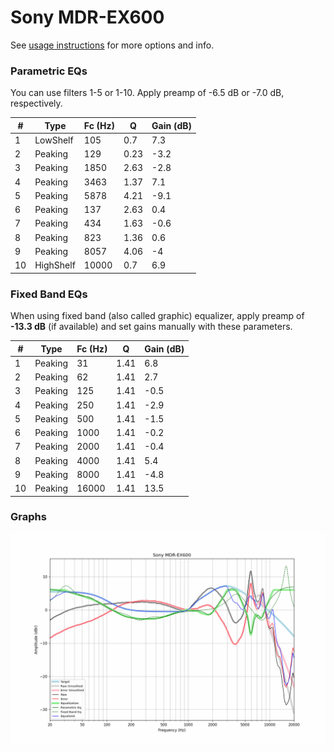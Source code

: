# Sony MDR-EX600
See [usage instructions](https://github.com/jaakkopasanen/AutoEq#usage) for more options and info.

### Parametric EQs
You can use filters 1-5 or 1-10. Apply preamp of -6.5 dB or -7.0 dB, respectively.

|   # | Type      |   Fc (Hz) |    Q |   Gain (dB) |
|-----|-----------|-----------|------|-------------|
|   1 | LowShelf  |       105 | 0.7  |         7.3 |
|   2 | Peaking   |       129 | 0.23 |        -3.2 |
|   3 | Peaking   |      1850 | 2.63 |        -2.8 |
|   4 | Peaking   |      3463 | 1.37 |         7.1 |
|   5 | Peaking   |      5878 | 4.21 |        -9.1 |
|   6 | Peaking   |       137 | 2.63 |         0.4 |
|   7 | Peaking   |       434 | 1.63 |        -0.6 |
|   8 | Peaking   |       823 | 1.36 |         0.6 |
|   9 | Peaking   |      8057 | 4.06 |        -4   |
|  10 | HighShelf |     10000 | 0.7  |         6.9 |

### Fixed Band EQs
When using fixed band (also called graphic) equalizer, apply preamp of **-13.3 dB** (if available) and set gains manually with these parameters.

|   # | Type    |   Fc (Hz) |    Q |   Gain (dB) |
|-----|---------|-----------|------|-------------|
|   1 | Peaking |        31 | 1.41 |         6.8 |
|   2 | Peaking |        62 | 1.41 |         2.7 |
|   3 | Peaking |       125 | 1.41 |        -0.5 |
|   4 | Peaking |       250 | 1.41 |        -2.9 |
|   5 | Peaking |       500 | 1.41 |        -1.5 |
|   6 | Peaking |      1000 | 1.41 |        -0.2 |
|   7 | Peaking |      2000 | 1.41 |        -0.4 |
|   8 | Peaking |      4000 | 1.41 |         5.4 |
|   9 | Peaking |      8000 | 1.41 |        -4.8 |
|  10 | Peaking |     16000 | 1.41 |        13.5 |

### Graphs
![](./Sony%20MDR-EX600.png)
